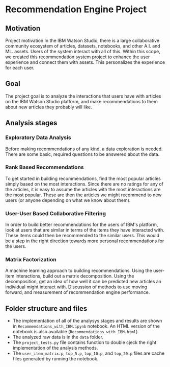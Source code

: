 # Recommendation Engine Project

## Motivation
Project motivation
In the IBM Watson Studio, there is a large collaborative community ecosystem of articles, datasets, notebooks, and other A.I. and ML. assets. 
Users of the system interact with all of this. 
Within this scope, we created this recommendation system project to enhance the user experience and connect them with assets.
This personalizes the experience for each user.

## Goal
The project goal is to analyze the interactions that users have with articles on the IBM Watson Studio platform,
and make recommendations to them about new articles they probably will like. 

## Analysis stages

### Exploratory Data Analysis
Before making recommendations of any kind, a data exploration is needed.
There are some basic, required questions to be answered about the data.

### Rank Based Recommendations
To get started in building recommendations, find the most popular articles simply based on the most interactions.
Since there are no ratings for any of the articles, it is easy to assume the articles with the most interactions are the most popular. 
These are then the articles we might recommend to new users (or anyone depending on what we know about them).

### User-User Based Collaborative Filtering
In order to build better recommendations for the users of IBM's platform, look at users that are similar in terms of the items they have interacted with.
These items could then be recommended to the similar users. This would be a step in the right direction towards more personal recommendations for the users. 

### Matrix Factorization
A machine learning approach to building recommendations. 
Using the user-item interactions, build out a matrix decomposition. 
Using  the decomposition, get an idea of how well it can be predicted new articles an individual might interact with. 
Discussion of methods to use moving forward, and measurement of recommendation engine performance.

## Folder structure and files
* The implementation of all of the analysys stages and results are shown in `Recommendations_with_IBM.ipynb` notebook. An HTML version of the notebook is also available (`Recommendations_with_IBM.html`).
* The analyzed raw data is in the `data` folder.
* The `project_tests.py` file contains function to double cjeck the right implementation of the analysis methods.
* The `user_item_matrix.p`, `top_5.p`, `top_10.p`, and `top_20.p` files are cache files generated by running the notebook.

